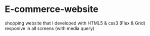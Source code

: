 # E-commerce-website
shopping website that I developed with HTML5 & css3 (Flex & Grid)
responive in all screens (with media query)
